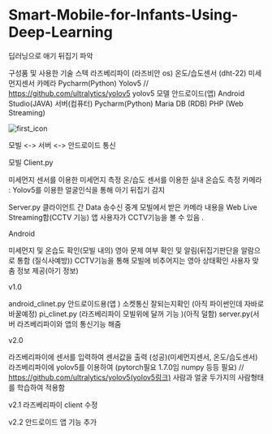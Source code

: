 # Smart-Mobile-for-Infants-Using-Deep-Learning
딥러닝으로 애기 뒤집기 파악 


구성품 및 사용한 기술 스텍
  라즈베리파이 (라즈비안 os)
    온도/습도센서 (dht-22)
    미세먼지센서
    카메라 
    Pycharm(Python)
    Yolov5 // https://github.com/ultralytics/yolov5  yolov5 모델
  안드로이드(앱)
    Android Studio(JAVA)
  서버(컴퓨터) 
    Pycharm(Python)
    Maria DB (RDB)
    PHP (Web Streaming)
    
  
![first_icon](https://user-images.githubusercontent.com/68945145/116649473-47e2f700-a9ba-11eb-94b0-ddfc351e02aa.png)



모빌 <-> 서버 <-> 안드로이드 통신 

모빌 Client.py

미세먼지 센서를 이용한 미세먼지 측정
온/습도 센서를 이용한 실내 온습도 측정
카메라 : Yolov5를 이용한 얼굴인식을 통해 아기 뒤집기 감지

Server.py
클라이언트 간 Data 송수신 중계
모빌에서 받은 카메라 내용을 Web Live Streaming함(CCTV 기능) 앱 사용자가 CCTV기능을 볼 수 있음 . 

Android

미세먼지 및 온습도 확인(모빌 내의)
영아 문제 여부 확인 및 알림(뒤집기판단을 알람으로 통함 (질식사예방))
CCTV기능을 통해 모빌에 비추어지는 영아 상태확인
사용자 맞춤 정보 제공(아기 정보)





v1.0

android_clinet.py 안드로이드용(앱 ) 소켓통신 잘되는지확인 (아직 파이썬인데 자바로 바꿀예정)
pi_clinet.py (라즈베리파이 모빌위에 달꺼 기능 )(아직 덜함)
server.py(서버  라즈베리파이와 앱의 통신기능 해줌

v2.0

라즈베리파이에 센서를 입력하여 센서값을 출력 (성공)(미세먼지센서, 온도/습도센서)
라즈베리파이에 yolov5를 이용하여 (pytorch필요 1.7.0임 numpy 등등 필요) // https://github.com/ultralytics/yolov5(yolov5링크)
사람과 얼굴 두가지의 사람형태를 학습하여 적용함

v2.1
라즈베리파이 client 수정

v2.2 
안드로이드 앱 기능 추가 

